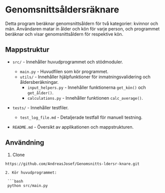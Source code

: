 # Genomsnittsåldersräknare

Detta program beräknar genomsnittsåldern för två kategorier: kvinnor och män. Användaren matar in ålder och kön för varje person, och programmet beräknar och visar genomsnittsåldern för respektive kön.

## Mappstruktur

- `src/` - Innehåller huvudprogrammet och stödmoduler.
  - `main.py` - Huvudfilen som kör programmet.
  - `utils/` - Innehåller hjälpfunktioner för inmatningsvalidering och åldersberäkningar.
    - `input_helpers.py` - Innehåller funktionerna `get_kön()` och `get_ålder()`.
    - `calculations.py` - Innehåller funktionen `calc_average()`.
  
- `tests/` - Innehåller testfiler.
  - `test_log_file.md` - Detaljerade testfall för manuell testning.

- `README.md` - Översikt av applikationen och mappstrukturen.

## Användning
1. Clone 
  ```
  https://github.com/AndreasJosef/Genomsnitts-ldersr-knare.git

2. Kör huvudprogrammet:

   ```bash
   python src/main.py
